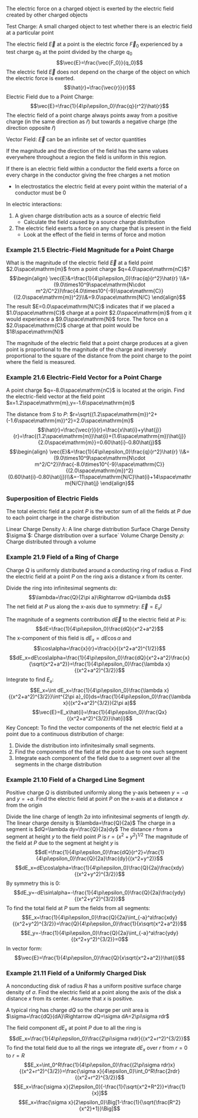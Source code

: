 The electric force on a charged object is exerted by the electric field created by other charged objects 

Test Charge: A small charged object to test whether there is an electric field at a particular point 

The electric field $\vec{E}$ at a point is the electric force $\vec{F}_0$ experienced by a test charge $q_0$ at the point divided by the charge $q_0$ $$\vec{E}=\frac{\vec{F_0}}{q_0}$$
The electric field $\vec{E}$ does not depend on the charge of the object on which the electric force is exerted. $$\hat{r}=\frac{\vec{r}}{r}$$
Electric Field due to a Point Charge: $$\vec{E}=\frac{1}{4\pi\epsilon_0}\frac{q}{r^2}\hat{r}$$
The electric field of a point charge always points away from a positive charge (in the same direction as $\hat{r}$) but towards a negative charge (the direction opposite $\hat{r}$)

Vector Field: $\vec{E}$ can be an infinite set of vector quantities 

If the magnitude and the direction of the field has the same values everywhere throughout a region the field is uniform in this region.

If there is an electric field within a conductor the field exerts a force on every charge in the conductor giving the free charges a net motion
- In electrostatics the electric field at every point within the material of a conductor must be 0

In electric interactions:
1. A given charge distribution acts as a source of electric field
	- Calculate the field caused by a source charge distribution
2. The electric field exerts a force on any charge that is present in the field
	- Look at the effect of the field in terms of force and motion 

### Example 21.5 Electric-Field Magnitude for a Point Charge 
What is the magnitude of the electric field $\vec{E}$ at a field point $2.0\space\mathrm{m}$ from a point charge $q=4.0\space\mathrm{nC}$?
$$\begin{align}
\vec{E}&=\frac{1}{4\pi\epsilon_0}\frac{q}{r^2}\hat{r} \\&=(9.0\times10^9\space\mathrm{N\cdot m^2/C^2})\frac{4.0\times10^{-9}\space\mathrm{C}}{(2.0\space\mathrm{m})^2}\\&=9.0\space\mathrm{N/C}
\end{align}$$
The result $E=0.0\space\mathrm{N/C}$ indicates that if we placed a $1.0\space\mathrm{C}$ charge at a point $2.0\space\mathrm{m}$ from $q$ it would experience a $9.0\space\mathrm{N}$ force. The force on a $2.0\space\mathrm{C}$ charge at that point would be $18\space\mathrm{N}$

The magnitude of the electric field that a point charge produces at a given point is proportional to the magnitude of the charge and inversely proportional to the square of the distance from the point charge to the point where the field is measured. 

### Example 21.6 Electric-Field Vector for a Point Charge 
A point charge $q=-8.0\space\mathrm{nC}$ is located at the origin. Find the electric-field vector at the field point $x=1.2\space\mathrm{m},y=-1.6\space\mathrm{m}$

The distance from $S$ to $P$: $r=\sqrt{(1.2\space\mathrm{m})^2+(-1.6\space\mathrm{m})^2}=2.0\space\mathrm{m}$
$$\hat{r}=\frac{\vec{r}}{r}=\frac{x\hat{i}+y\hat{j}}{r}=\frac{(1.2\space\mathrm{m})\hat{i}+(1.6\space\mathrm{m})\hat{j}}{2.0\space\mathrm{m}}=0.60\hat{i}-0.80\hat{j}$$
$$\begin{align}
\vec{E}&=\frac{1}{4\pi\epsilon_0}\frac{q}{r^2}\hat{r} \\&=(9.0\times10^9\space\mathrm{N\cdot m^2/C^2})\frac{-8.0\times10^{-9}\space\mathrm{C}}{(2.0\space\mathrm{m})^2}(0.60\hat{i}-0.80\hat{j})\\&=-11\space\mathrm{N/C}\hat{i}+14\space\mathrm{N/C}\hat{j}
\end{align}$$

### Superposition of Electric Fields 
The total electric field at a point $P$ is the vector sum of all the fields at $P$ due to each point charge in the charge distribution

Linear Charge Density $\lambda$: A line charge distribution
Surface Charge Density $\sigma`$: Charge distribution over a surface`
Volume Charge Density $\rho$: Charge distributed through a volume

### Example 21.9 Field of a Ring of Charge 
Charge $Q$ is uniformly distributed around a conducting ring of radius $a$. Find the electric field at a point $P$ on the ring axis a distance $x$ from its center. 

Divide the ring into infinitesimal segments $ds$: $$\lambda=\frac{Q}{2\pi a}\Rightarrow dQ=\lambda ds$$
The net field at $P$ us along the x-axis due to symmetry: $\vec{E}=E_x\hat{i}$

The magnitude of a segments contribution $d\vec{E}$ to the electric field at $P$ is: $$dE=\frac{1}{4\pi\epsilon_0}\frac{dQ}{x^2+a^2}$$
The x-component of this field is $dE_x=dE\cos\alpha$ and $$\cos\alpha=\frac{x}{r}=\frac{x}{(x^2+a^2)^{1/2}}$$ $$dE_x=dE\cos\alpha=\frac{1}{4\pi\epsilon_0}\frac{dQ}{x^2+a^2}\frac{x}{\sqrt{x^2+a^2}}=\frac{1}{4\pi\epsilon_0}\frac{\lambda x}{(x^2+a^2)^{3/2}}$$
Integrate to find $E_x$:
$$E_x=\int dE_x=\frac{1}{4\pi\epsilon_0}\frac{\lambda x}{(x^2+a^2)^{3/2}}\int^{2\pi a}_{0}ds=\frac{1}{4\pi\epsilon_0}\frac{\lambda x}{(x^2+a^2)^{3/2}}(2\pi a)$$
$$\vec{E}=E_x\hat{i}=\frac{1}{4\pi\epsilon_0}\frac{Qx}{(x^2+a^2)^{3/2}}\hat{i}$$
Key Concept: To find the vector components of the net electric field at a point due to a continuous distribution of charge:
1. Divide the distribution into infinitesimally small segments.
2. Find the components of the field at the point due to one such segment 
3. Integrate each component of the field due to a segment over all the segments in the charge distribution 

### Example 21.10 Field of a Charged Line Segment
Positive charge $Q$ is distributed uniformly along the y-axis between $y=-a$ and $y=+a$. Find the electric field at point $P$ on the x-axis at a distance $x$ from the origin 

Divide the line charge of length $2a$ into infinitesimal segments of length $dy$. The linear charge density is $\lambda=\frac{Q}{2a}$
The charge in a segment is $dQ=\lambda dy=\frac{Q}{2a}dy$
The distance $r$ from a segment at height $y$ to the field point $P$ is $r=(x^2+y^2)^{1/2}$
The magnitude of the field at $P$ due to the segment at height $y$ is $$dE=\frac{1}{4\pi\epsilon_0}\frac{dQ}{r^2}=\frac{1}{4\pi\epsilon_0}\frac{Q}{2a}\frac{dy}{(x^2+y^2)}$$
$$dE_x=dE\cos\alpha=\frac{1}{4\pi\epsilon_0}\frac{Q}{2a}\frac{xdy}{(x^2+y^2)^{3/2}}$$
By symmetry this is 0:$$dE_y=-dE\sin\alpha=-\frac{1}{4\pi\epsilon_0}\frac{Q}{2a}\frac{ydy}{(x^2+y^2)^{3/2}}$$
To find the total field at $P$ sum the fields from all segments: $$E_x=\frac{1}{4\pi\epsilon_0}\frac{Q}{2a}\int_{-a}^a\frac{xdy}{(x^2+y^2)^{3/2}}=\frac{Q}{4\pi\epsilon_0}\frac{1}{x\sqrt{x^2+a^2}}$$
$$E_y=-\frac{1}{4\pi\epsilon_0}\frac{Q}{2a}\int_{-a}^a\frac{ydy}{(x^2+y^2)^{3/2}}=0$$
In vector form: $$\vec{E}=\frac{1}{4\pi\epsilon_0}\frac{Q}{x\sqrt{x^2+a^2}}\hat{i}$$
### Example 21.11 Field of a Uniformly Charged Disk 
A nonconducting disk of radius $R$ has a uniform positive surface charge density of $\sigma$. Find the electric field at a point along the axis of the disk a distance $x$ from its center. Assume that $x$ is positive.

A typical ring has charge $dQ$ so the charge per unit area is $\sigma=\frac{dQ}{dA}\Rightarrow dQ=\sigma dA=2\pi\sigma rdr$

The field component $dE_x$ at point $P$ due to all the ring is $$dE_x=\frac{1}{4\pi\epsilon_0}\frac{2\pi\sigma rxdr}{(x^2+r^2)^{3/2}}$$To find the total field due to all the rings we integrate $dE_x$ over $r$ from $r=0$ to $r=R$ $$E_x=\int_0^R\frac{1}{4\pi\epsilon_0}\frac{(2\pi\sigma rdr)x}{(x^2+r^2)^{3/2}}=\frac{\sigma x}{4\epsilon_0}\int_0^R\frac{2rdr}{(x^2+r^2)^{3/2}}$$ $$E_x=\frac{\sigma x}{2\epsilon_0}[-\frac{1}{\sqrt{x^2+R^2}}+\frac{1}{x}]$$
$$E_x=\frac{\sigma x}{2\epsilon_0}\Big[1-\frac{1}{\sqrt{\frac{R^2}{x^2}+1}}\Big]$$
